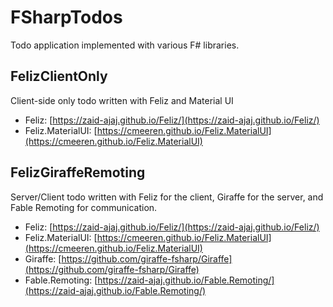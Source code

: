 # FSharpTodos
Todo application implemented with various F# libraries.

## FelizClientOnly
Client-side only todo written with Feliz and Material UI

- Feliz: [https://zaid-ajaj.github.io/Feliz/](https://zaid-ajaj.github.io/Feliz/)
- Feliz.MaterialUI: [https://cmeeren.github.io/Feliz.MaterialUI](https://cmeeren.github.io/Feliz.MaterialUI)

## FelizGiraffeRemoting
Server/Client todo written with Feliz for the client, Giraffe for the server, and Fable Remoting for communication.

- Feliz: [https://zaid-ajaj.github.io/Feliz/](https://zaid-ajaj.github.io/Feliz/)
- Feliz.MaterialUI: [https://cmeeren.github.io/Feliz.MaterialUI](https://cmeeren.github.io/Feliz.MaterialUI)
- Giraffe: [https://github.com/giraffe-fsharp/Giraffe](https://github.com/giraffe-fsharp/Giraffe)
- Fable.Remoting: [https://zaid-ajaj.github.io/Fable.Remoting/](https://zaid-ajaj.github.io/Fable.Remoting/)